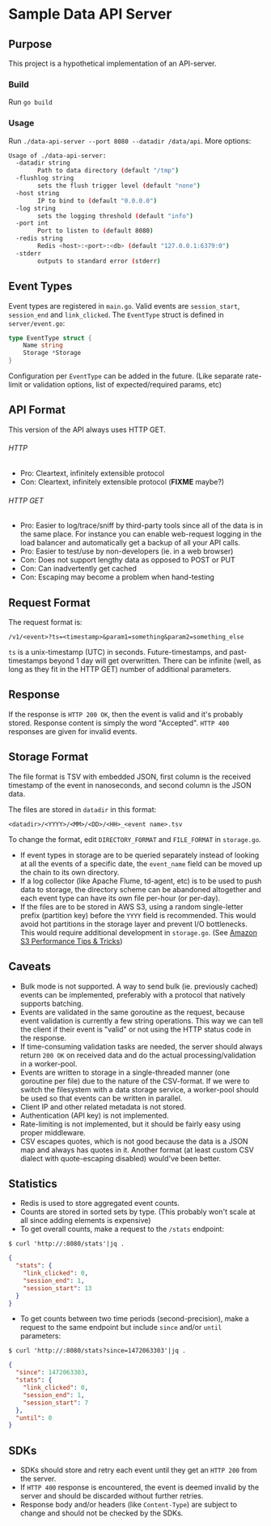 # Sample Data API Server

## Purpose

This project is a hypothetical implementation of an 
API-server.

### Build

Run `go build`

### Usage

Run `./data-api-server --port 8080 --datadir /data/api`. More options:

```bash
Usage of ./data-api-server:
  -datadir string
       	Path to data directory (default "/tmp")
  -flushlog string
       	sets the flush trigger level (default "none")
  -host string
       	IP to bind to (default "0.0.0.0")
  -log string
       	sets the logging threshold (default "info")
  -port int
       	Port to listen to (default 8080)
  -redis string
       	Redis <host>:<port>:<db> (default "127.0.0.1:6379:0")
  -stderr
       	outputs to standard error (stderr)
```

## Event Types
Event types are registered in `main.go`. Valid events are `session_start`, `session_end` and `link_clicked`. The `EventType` struct is defined in `server/event.go`:
```go
type EventType struct {
	Name string
	Storage *Storage
}
```
Configuration per `EventType` can be added in the future. (Like separate rate-limit or validation options, list of expected/required params, etc)


## API Format

This version of the API always uses HTTP GET.

###### HTTP
  - Pro: Cleartext, infinitely extensible protocol
  - Con: Cleartext, infinitely extensible protocol (**FIXME** maybe?)

###### HTTP GET
  - Pro: Easier to log/trace/sniff by third-party tools since all of the data is in the same place. For instance you can enable web-request logging in the load balancer and automatically get a backup of all your API calls.
  - Pro: Easier to test/use by non-developers (ie. in a web browser)
  - Con: Does not support lengthy data as opposed to POST or PUT
  - Con: Can inadvertently get cached
  - Con: Escaping may become a problem when hand-testing

## Request Format
The request format is:
```
/v1/<event>?ts=<timestamp>&param1=something&param2=something_else
```

`ts` is a unix-timestamp (UTC) in seconds. Future-timestamps, and past-timestamps beyond 1 day will get overwritten. There can be infinite (well, as long as they fit in the HTTP GET) number of additional parameters.

## Response
If the response is `HTTP 200 OK`, then the event is valid and it's probably stored. Response content is simply the word "Accepted". `HTTP 400` responses are given for invalid events. 


## Storage Format

The file format is TSV with embedded JSON, first column is the received timestamp of the event in nanoseconds, and second column is the JSON data.

The files are stored in `datadir` in this format:

```
<datadir>/<YYYY>/<MM>/<DD>/<HH>_<event name>.tsv
```

To change the format, edit `DIRECTORY_FORMAT` and `FILE_FORMAT` in `storage.go`.

- If event types in storage are to be queried separately instead of looking at all the events of a specific date, the `event_name` field can be moved up the chain to its own directory.
- If a log collector (like Apache Flume, td-agent, etc) is to be used to push data to storage, the directory scheme can be abandoned altogether and each event type can have its own file per-hour (or per-day).
- If the files are to be stored in AWS S3, using a random single-letter prefix (partition key) before the `YYYY` field is recommended. This would avoid hot partitions in the storage layer and prevent I/O bottlenecks. This would require additional development in `storage.go`. (See [Amazon S3 Performance Tips & Tricks](https://aws.amazon.com/blogs/aws/amazon-s3-performance-tips-tricks-seattle-hiring-event/)) 



## Caveats
- Bulk mode is not supported. A way to send bulk (ie. previously cached) events can be implemented, preferably with a protocol that natively supports batching.
- Events are validated in the same goroutine as the request, because event validation is currently a few string operations. This way we can tell the client if their event is "valid" or not using the HTTP status code in the response.
- If time-consuming validation tasks are needed, the server should always return `200 OK` on received data and do the actual processing/validation in a worker-pool.
- Events are written to storage in a single-threaded manner (one goroutine per file) due to the nature of the CSV-format. If we were to switch the filesystem with a data storage service, a worker-pool should be used so that events can be written in parallel.
- Client IP and other related metadata is not stored.
- Authentication (API key) is not implemented.
- Rate-limiting is not implemented, but it should be fairly easy using proper middleware.
- CSV escapes quotes, which is not good because the data is a JSON map and always has quotes in it. Another format (at least custom CSV dialect with quote-escaping disabled) would've been better.


## Statistics
- Redis is used to store aggregated event counts.
- Counts are stored in sorted sets by type. (This probably won't scale at all since adding elements is expensive)
- To get overall counts, make a request to the `/stats` endpoint:
```
$ curl 'http://:8080/stats'|jq .
```
```json
{
  "stats": {
    "link_clicked": 0,
    "session_end": 1,
    "session_start": 13
  }
}
```

- To get counts between two time periods (second-precision), make a request to the same endpoint but include `since` and/or `until` parameters:
```
$ curl 'http://:8080/stats?since=1472063303'|jq .
```
```json
{
  "since": 1472063303,
  "stats": {
    "link_clicked": 0,
    "session_end": 1,
    "session_start": 7
  },
  "until": 0
}
```



## SDKs
- SDKs should store and retry each event until they get an `HTTP 200` from the server.
- If `HTTP 400` response is encountered, the event is deemed invalid by the server and should be discarded without further retries.
- Response body and/or headers (like `Content-Type`) are subject to change and should not be checked by the SDKs.

